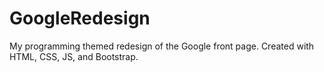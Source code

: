 # GoogleRedesign
My programming themed redesign of the Google front page. Created with HTML, CSS, JS, and Bootstrap.
